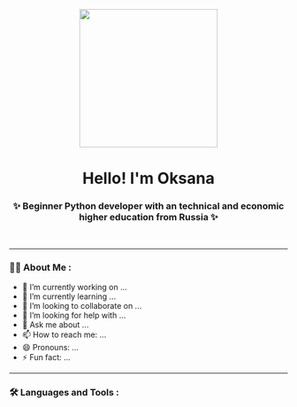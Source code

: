 <!--
**OksanaAstashkina/OksanaAstashkina** is a ✨ _special_ ✨ repository because its `README.md` (this file) appears on your GitHub profile.

Here are some ideas to get you started:

- 🔭 I’m currently working on ...
- 🌱 I’m currently learning ...
- 👯 I’m looking to collaborate on ...
- 🤔 I’m looking for help with ...
- 💬 Ask me about ...
- 📫 How to reach me: ...
- 😄 Pronouns: ...
- ⚡ Fun fact: ...
<div id="header" align="center">
  <img src="https://media.giphy.com/media/AQvpN2a4dRaubdxP7L/giphy.gif" width="150"/>
</div>
<div id="header" align="center">
  <img src="https://media.giphy.com/media/1es0suLtBMuZcRBtvl/giphy.gif" width="200"/>
</div>
https://media.giphy.com/media/JAh69JIMvVAvdOQSOS/giphy.gif
https://media.giphy.com/media/1UU8LT7EL7pIUOlntQ/giphy.gif
https://media.giphy.com/media/WprZBWsxmxFtJbIdaF/giphy.gif
-->
<div id="header" align="center">
  <img src="https://media.giphy.com/media/v1.Y2lkPTc5MGI3NjExOHkxaWJpaGV0ZW5qMnk0aHp6b25sMjJkcjAwdHc1dWIwczVybDhqaiZlcD12MV9pbnRlcm5hbF9naWZfYnlfaWQmY3Q9cw/paTz7UZbPfTZFRYnnB/giphy.gif" width="250"/>
</div>
<h1 align="center"> Hello! I'm Oksana </h1>
<h3 align="center"> ✨ Beginner Python developer with an technical and economic higher education from Russia ✨</h3>
</div>

<br>

---
### :woman_technologist: About Me :
- 🔭 I’m currently working on ...
- 🌱 I’m currently learning ...
- 👯 I’m looking to collaborate on ...
- 🤔 I’m looking for help with ...
- 💬 Ask me about ...
- 📫 How to reach me: ...
- 😄 Pronouns: ...
- ⚡ Fun fact: ...

---
### :hammer_and_wrench: Languages and Tools :

